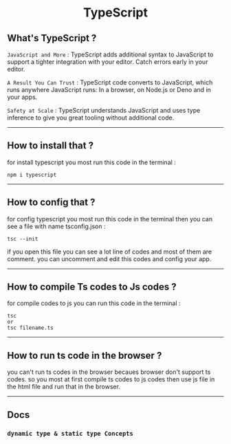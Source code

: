 <h1 align="center">TypeScript</h1>

## What's TypeScript ?

`JavaScript and More` : TypeScript adds additional syntax to JavaScript to support a tighter integration with your editor. Catch errors early in your editor.

`A Result You Can Trust` : TypeScript code converts to JavaScript, which runs anywhere JavaScript runs: In a browser, on Node.js or Deno and in your apps.

`Safety at Scale` : TypeScript understands JavaScript and uses type inference to give you great tooling without additional code.

---

## How to install that ?

for install typescript you most run this code in the terminal :

```
npm i typescript
```

---

## How to config that ?

for config typescript you most run this code in the terminal then you can see a file with name tsconfig.json :

```
tsc --init
```

if you open this file you can see a lot line of codes and most of them are comment.
you can uncomment and edit this codes and config your app.

---

## How to compile Ts codes to Js codes ?

for compile codes to js you can run this code in the terminal :

```
tsc
or
tsc filename.ts
```

---

## How to run ts code in the browser ?

you can't run ts codes in the browser becaues browser don't support ts codes. so you most at first compile ts codes to js codes then use js file in the html file and run that in the browser.

---

## Docs

### `dynamic type & static type Concepts`
